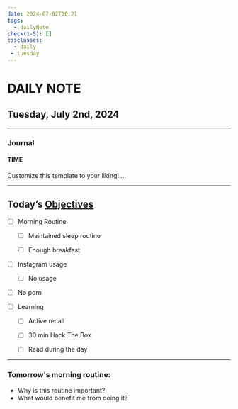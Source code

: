 ```yaml
---
date: 2024-07-02T00:21
tags:
  - dailyNote
check(1-5): []
cssclasses:
  - daily
 - tuesday
---
```


# DAILY NOTE
## Tuesday, July 2nd, 2024

***
### Journal
#### TIME
Customize this template to your liking!
...
***
## Today’s [Objectives](Objectives%20from%20March%2023%20to%20September%2023%20)

- [ ] Morning Routine
	- [ ] Maintained sleep routine
	- [ ] Enough breakfast


- [ ]  Instagram usage
	- [ ] No usage

- [ ] No porn 

- [ ] Learning
	- [ ] Active recall
	- [ ] 30 min Hack The Box
	- [ ] Read during the day


---
### Tomorrow's morning routine: 
+ Why is this routine important? 
+ What would benefit me from doing it?
